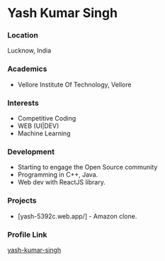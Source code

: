 # Yash Kumar Singh

### Location

Lucknow, India

### Academics

* Vellore Institute Of Technology, Vellore

### Interests
* Competitive Coding
* WEB (UI|DEV)
* Machine Learning

### Development
* Starting to engage the Open Source community
* Programming in C++, Java.
* Web dev with ReactJS library. 

### Projects
* [yash-5392c.web.app/] - Amazon clone.

### Profile Link

[yash-kumar-singh](https://github.com/yash-kumar-yks/)
